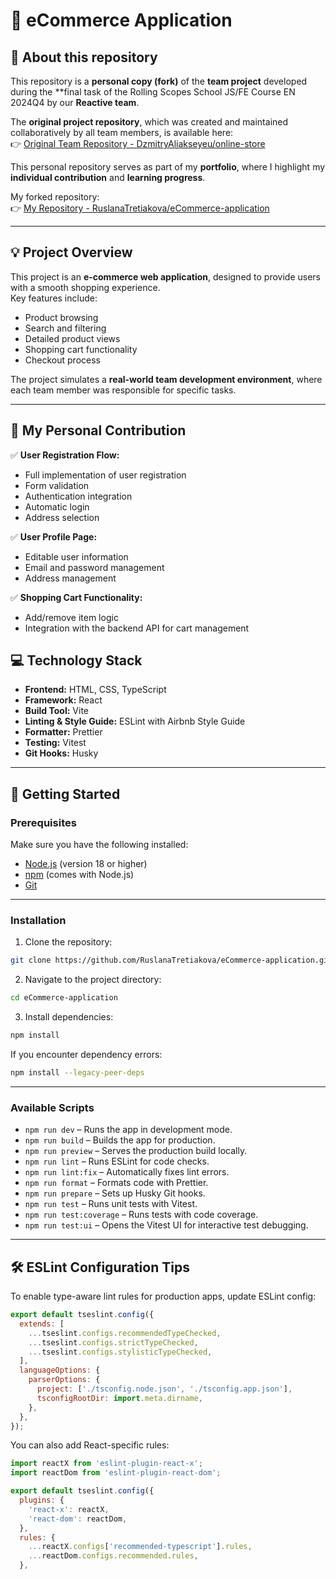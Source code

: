 # 🛒 eCommerce Application

## 📄 About this repository

This repository is a **personal copy (fork)** of the **team project** developed during the **final task of the Rolling Scopes School JS/FE Course EN 2024Q4 by our **Reactive team**.

The **original project repository**, which was created and maintained collaboratively by all team members, is available here:  
👉 [Original Team Repository - DzmitryAliakseyeu/online-store](https://github.com/DzmitryAliakseyeu/online-store)

This personal repository serves as part of my **portfolio**, where I highlight my **individual contribution** and **learning progress**.

My forked repository:  
👉 [My Repository - RuslanaTretiakova/eCommerce-application](https://github.com/RuslanaTretiakova/eCommerce-application)

---

## 💡 Project Overview

This project is an **e-commerce web application**, designed to provide users with a smooth shopping experience.  
Key features include:

- Product browsing
- Search and filtering
- Detailed product views
- Shopping cart functionality
- Checkout process

The project simulates a **real-world team development environment**, where each team member was responsible for specific tasks.

---

## 💼 My Personal Contribution

✅ **User Registration Flow:**

- Full implementation of user registration
- Form validation
- Authentication integration
- Automatic login
- Address selection

✅ **User Profile Page:**

- Editable user information
- Email and password management
- Address management

✅ **Shopping Cart Functionality:**

- Add/remove item logic
- Integration with the backend API for cart management


## 💻 Technology Stack

- **Frontend:** HTML, CSS, TypeScript
- **Framework:** React
- **Build Tool:** Vite
- **Linting & Style Guide:** ESLint with Airbnb Style Guide
- **Formatter:** Prettier
- **Testing:** Vitest
- **Git Hooks:** Husky

---

## 🚀 Getting Started

### Prerequisites

Make sure you have the following installed:

- [Node.js](https://nodejs.org/) (version 18 or higher)
- [npm](https://www.npmjs.com/) (comes with Node.js)
- [Git](https://git-scm.com/)

---

### Installation

1. Clone the repository:

```bash
git clone https://github.com/RuslanaTretiakova/eCommerce-application.git
```

2. Navigate to the project directory:

```bash
cd eCommerce-application
```

3. Install dependencies:

```bash
npm install
```

If you encounter dependency errors:

```bash
npm install --legacy-peer-deps
```

---

### Available Scripts

- `npm run dev` – Runs the app in development mode.
- `npm run build` – Builds the app for production.
- `npm run preview` – Serves the production build locally.
- `npm run lint` – Runs ESLint for code checks.
- `npm run lint:fix` – Automatically fixes lint errors.
- `npm run format` – Formats code with Prettier.
- `npm run prepare` – Sets up Husky Git hooks.
- `npm run test` – Runs unit tests with Vitest.
- `npm run test:coverage` – Runs tests with code coverage.
- `npm run test:ui` – Opens the Vitest UI for interactive test debugging.

---

## 🛠️ ESLint Configuration Tips

To enable type-aware lint rules for production apps, update ESLint config:

```js
export default tseslint.config({
  extends: [
    ...tseslint.configs.recommendedTypeChecked,
    ...tseslint.configs.strictTypeChecked,
    ...tseslint.configs.stylisticTypeChecked,
  ],
  languageOptions: {
    parserOptions: {
      project: ['./tsconfig.node.json', './tsconfig.app.json'],
      tsconfigRootDir: import.meta.dirname,
    },
  },
});
```

You can also add React-specific rules:

```js
import reactX from 'eslint-plugin-react-x';
import reactDom from 'eslint-plugin-react-dom';

export default tseslint.config({
  plugins: {
    'react-x': reactX,
    'react-dom': reactDom,
  },
  rules: {
    ...reactX.configs['recommended-typescript'].rules,
    ...reactDom.configs.recommended.rules,
  },
